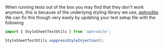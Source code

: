 When running tests out of the box you may find that they don't work anymore, this is because of the underlying styling library we use, [aphrodite]((https://github.com/Khan/aphrodite|true)). We can fix this though very easily by updating your test setup file with the following

```js
import { StyleSheetTestUtils } from 'aphrodite';

StyleSheetTestUtils.suppressStyleInjection();
```
